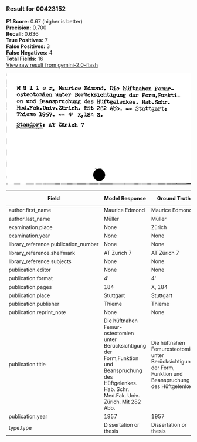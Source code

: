 ### Result for 00423152
**F1 Score:** 0.67 (higher is better)<br>**Precision:** 0.700<br>**Recall:** 0.636<br>**True Positives:** 7<br>**False Positives:** 3<br>**False Negatives:** 4<br>**Total Fields:** 16<br>[View raw result from gemini-2.0-flash](https://github.com/RISE-UNIBAS/humanities_data_benchmark/blob/main/results/2025-09-02/T0151/request_T0151_00423152.json)

<img src="https://github.com/RISE-UNIBAS/humanities_data_benchmark/blob/main/benchmarks/zettelkatalog/images/00423152.jpg?raw=true" alt="00423152" width="600px">

| Field | Model Response | Ground Truth | Fuzzy Score | Match |
|-------|----------------|--------------|-------------|-------|
| author.first_name | Maurice Edmond | Maurice Edmond | 1.000 | ✅ |
| author.last_name | Müller | Müller | 1.000 | ✅ |
| examination.place | None | Zürich | 0.000 | ❌ |
| examination.year | None | None | 1.000 | ✅ |
| library_reference.publication_number | None | None | 1.000 | ✅ |
| library_reference.shelfmark | AT Zurich 7 | AT Zürich 7 | 0.909 | ❌ |
| library_reference.subjects | None | None | 1.000 | ✅ |
| publication.editor | None | None | 1.000 | ✅ |
| publication.format | 4' | 4' | 1.000 | ✅ |
| publication.pages | 184 | X, 184 | 0.667 | ❌ |
| publication.place | Stuttgart | Stuttgart | 1.000 | ✅ |
| publication.publisher | Thieme | Thieme | 1.000 | ✅ |
| publication.reprint_note | None | None | 1.000 | ✅ |
| publication.title | Die hüftnahen Femur-osteotomien unter Berücksichtigung der Form,Funktion und Beanspruchung des Hüftgelenkes. Hab. Schr. Med.Fak. Univ. Zürich. Mit 282 Abb. | Die hüftnahen Femurosteotomien unter Berücksichtigung der Form, Funktion und Beanspruchung des Hüftgelenkes | 0.809 | ❌ |
| publication.year | 1957 | 1957 | 1.000 | ✅ |
| type.type | Dissertation or thesis | Dissertation or thesis | 1.000 | ✅ |
